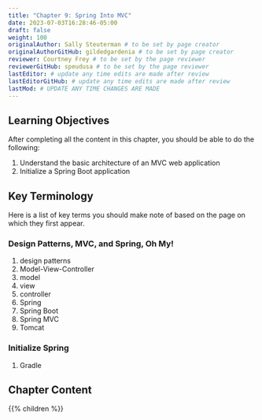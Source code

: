 ```yaml
---
title: "Chapter 9: Spring Into MVC"
date: 2023-07-03T16:28:46-05:00
draft: false
weight: 100
originalAuthor: Sally Steuterman # to be set by page creator
originalAuthorGitHub: gildedgardenia # to be set by page creator
reviewer: Courtney Frey # to be set by the page reviewer
reviewerGitHub: speudusa # to be set by the page reviewer
lastEditor: # update any time edits are made after review
lastEditorGitHub: # update any time edits are made after review
lastMod: # UPDATE ANY TIME CHANGES ARE MADE
---
```


## Learning Objectives

After completing all the content in this chapter, you should be able to do the following:

1. Understand the basic architecture of an MVC web application
1. Initialize a Spring Boot application

## Key Terminology

Here is a list of key terms you should make note of based on the page on which they first appear.

### Design Patterns, MVC, and Spring, Oh My!

1. design patterns
1. Model-View-Controller
1. model
1. view
1. controller
1. Spring
1. Spring Boot
1. Spring MVC
1. Tomcat

### Initialize Spring

1. Gradle

## Chapter Content

{{% children %}}

